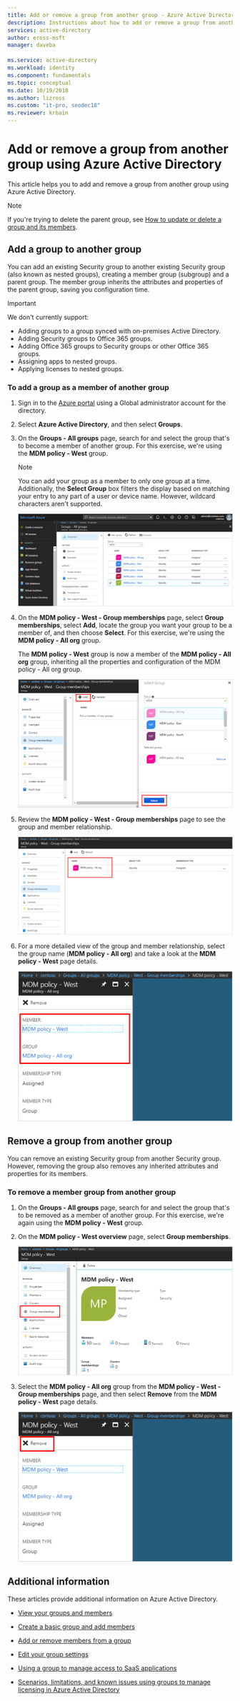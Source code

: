 ```yaml
---
title: Add or remove a group from another group - Azure Active Directory | Microsoft Docs
description: Instructions about how to add or remove a group from another group using Azure Active Directory.
services: active-directory
author: eross-msft
manager: daveba

ms.service: active-directory
ms.workload: identity
ms.component: fundamentals
ms.topic: conceptual
ms.date: 10/19/2018
ms.author: lizross
ms.custom: "it-pro, seodec18"
ms.reviewer: krbain
---
```


# Add or remove a group from another group using Azure Active Directory
This article helps you to add and remove a group from another group using Azure Active Directory.

>[!Note]
>If you're trying to delete the parent group, see [How to update or delete a group and its members](active-directory-groups-delete-group.md).

## Add a group to another group
You can add an existing Security group to another existing Security group (also known as nested groups), creating a member group (subgroup) and a parent group. The member group inherits the attributes and properties of the parent group, saving you configuration time.

>[!Important]
>We don't currently support:<ul><li>Adding groups to a group synced with on-premises Active Directory.</li><li>Adding Security groups to Office 365 groups.</li><li>Adding Office 365 groups to Security groups or other Office 365 groups.</li><li>Assigning apps to nested groups.</li><li>Applying licenses to nested groups.</li></ul>

### To add a group as a member of another group

1. Sign in to the [Azure portal](https://portal.azure.com) using a Global administrator account for the directory.

2. Select **Azure Active Directory**, and then select **Groups**.

3. On the **Groups - All groups** page, search for and select the group that's to become a member of another group. For this exercise, we're using the **MDM policy - West** group.

    >[!Note]
    >You can add your group as a member to only one group at a time. Additionally, the **Select Group** box filters the display based on matching your entry to any part of a user or device name. However, wildcard characters aren't supported.

    ![Groups - All groups page with MDM policy - West group selected](media/active-directory-groups-membership-azure-portal/group-all-groups-screen.png)

4. On the **MDM policy - West - Group memberships** page, select **Group memberships**, select **Add**, locate the group you want your group to be a member of, and then choose **Select**. For this exercise, we're using the **MDM policy - All org** group.

    The **MDM policy - West** group is now a member of the **MDM policy - All org** group, inheriting all the properties and configuration of the MDM policy - All org group.

    ![Create a group membership by adding group to another group](media/active-directory-groups-membership-azure-portal/add-group-membership.png)

5. Review the **MDM policy - West - Group memberships** page to see the group and member relationship.

    ![MDM policy - West - Group memberships page showing the parent group](media/active-directory-groups-membership-azure-portal/group-membership-blade.png)

6. For a more detailed view of the group and member relationship, select the group name (**MDM policy - All org**) and take a look at the **MDM policy - West** page details.

    ![Group membership page showing both the member and the group details](media/active-directory-groups-membership-azure-portal/group-membership-review.png)

## Remove a group from another group
You can remove an existing Security group from another Security group. However, removing the group also removes any inherited attributes and properties for its members.

### To remove a member group from another group
1. On the **Groups - All groups** page, search for and select the group that's to be removed as a member of another group. For this exercise, we're again using the **MDM policy - West** group.

2. On the **MDM policy - West overview** page, select **Group memberships**.

    ![MDM policy - West overview page](media/active-directory-groups-membership-azure-portal/group-membership-overview.png)

3. Select the **MDM policy - All org** group from the **MDM policy - West - Group memberships** page, and then select **Remove** from the **MDM policy - West** page details.

    ![Group membership page showing both the member and the group details](media/active-directory-groups-membership-azure-portal/group-membership-remove.png)


## Additional information
These articles provide additional information on Azure Active Directory.

- [View your groups and members](active-directory-groups-view-azure-portal.md)

- [Create a basic group and add members](active-directory-groups-create-azure-portal.md)

- [Add or remove members from a group](active-directory-groups-members-azure-portal.md)

- [Edit your group settings](active-directory-groups-settings-azure-portal.md)

- [Using a group to manage access to SaaS applications](../users-groups-roles/groups-saasapps.md)

- [Scenarios, limitations, and known issues using groups to manage licensing in Azure Active Directory](../users-groups-roles/licensing-group-advanced.md#limitations-and-known-issues)
